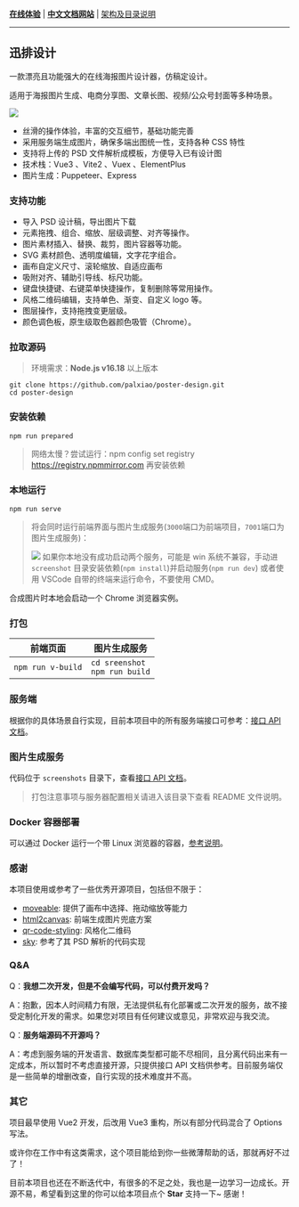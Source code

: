 **[在线体验](https://design.palxp.com/)** | **[中文文档网站](https://xp.palxp.com/)** | [架构及目录说明](https://xp.palxp.com/#/articles/1689321259854)

---

## 迅排设计

一款漂亮且功能强大的在线海报图片设计器，仿稿定设计。

适用于海报图片生成、电商分享图、文章长图、视频/公众号封面等多种场景。

![](https://xp.palxp.com/images/2023-7-16-1689500112694.gif)

- 丝滑的操作体验，丰富的交互细节，基础功能完善
- 采用服务端生成图片，确保多端出图统一性，支持各种 CSS 特性
- 支持将上传的 PSD 文件解析成模板，方便导入已有设计图
- 技术栈：Vue3 、Vite2 、Vuex 、ElementPlus
- 图片生成：Puppeteer、Express

### 支持功能

- 导入 PSD 设计稿，导出图片下载
- 元素拖拽、组合、缩放、层级调整、对齐等操作。
- 图片素材插入、替换、裁剪，图片容器等功能。
- SVG 素材颜色、透明度编辑，文字花字组合。
- 画布自定义尺寸、滚轮缩放、自适应画布
- 吸附对齐、辅助引导线、标尺功能。
- 键盘快捷键、右键菜单快捷操作，复制删除等常用操作。
- 风格二维码编辑，支持单色、渐变、自定义 logo 等。
- 图层操作，支持拖拽变更层级。
- 颜色调色板，原生级取色器颜色吸管（Chrome）。

### 拉取源码

> 环境需求：**Node.js v16.18** 以上版本

```
git clone https://github.com/palxiao/poster-design.git
cd poster-design
```

### 安装依赖

```
npm run prepared
```

> 网络太慢？尝试运行：npm config set registry https://registry.npmmirror.com 再安装依赖

### 本地运行

```
npm run serve
```

> 将会同时运行前端界面与图片生成服务(`3000`端口为前端项目，`7001`端口为图片生成服务)：
>
> ![](https://xp.palxp.com/images/2023-7-16-1689498291322.png)
> 如果你本地没有成功启动两个服务，可能是 win 系统不兼容，手动进 `screenshot` 目录安装依赖(`npm install`)并启动服务(`npm run dev`)
> 或者使用 VSCode 自带的终端来运行命令，不要使用 CMD。

合成图片时本地会启动一个 Chrome 浏览器实例。

### 打包

| 前端页面          | 图片生成服务                          |
| ----------------- | ------------------------------------- |
| `npm run v-build` | `cd sreenshot` <br /> `npm run build` |

### 服务端

根据你的具体场景自行实现，目前本项目中的所有服务端接口可参考：[接口 API 文档](https://xp.palxp.com/apidoc/index.html)。

### 图片生成服务

代码位于 `screenshots` 目录下，查看[接口 API 文档](https://xp.palxp.com/apidoc/screenshot.html)。

> 打包注意事项与服务器配置相关请进入该目录下查看 README 文件说明。

### Docker 容器部署

可以通过 Docker 运行一个带 Linux 浏览器的容器，[参考说明](https://xp.palxp.com/#/articles/1689319644311?id=docker%e5%ae%b9%e5%99%a8)。

### 感谢

本项目使用或参考了一些优秀开源项目，包括但不限于：

- [moveable](https://github.com/daybrush/moveable): 提供了画布中选择、拖动缩放等能力
- [html2canvas](https://github.com/niklasvh/html2canvas): 前端生成图片兜底方案
- [qr-code-styling](https://qr-code-styling.com/): 风格化二维码
- [sky](https://github.com/cfour-hi/sky): 参考了其 PSD 解析的代码实现

### Q&A

Q：**我想二次开发，但是不会编写代码，可以付费开发吗？**

A：抱歉，因本人时间精力有限，无法提供私有化部署或二次开发的服务，故不接受定制化开发的需求。如果您对项目有任何建议或意见，非常欢迎与我交流。

Q：**服务端源码不开源吗？**

A：考虑到服务端的开发语言、数据库类型都可能不尽相同，且分离代码出来有一定成本，所以暂时不考虑直接开源，只提供接口 API 文档供参考。目前服务端仅是一些简单的增删改查，自行实现的技术难度并不高。

### 其它

项目最早使用 Vue2 开发，后改用 Vue3 重构，所以有部分代码混合了 Options 写法。

或许你在工作中有这类需求，这个项目能给到你一些微薄帮助的话，那就再好不过了！

目前本项目也还在不断迭代中，有很多的不足之处，我也是一边学习一边成长。开源不易，希望看到这里的你可以给本项目点个 **Star** 支持一下~ 感谢！
